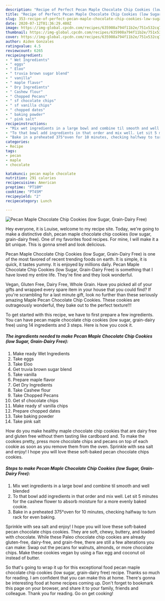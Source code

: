 ```yaml
---
description: "Recipe of Perfect Pecan Maple Chocolate Chip Cookies (low Sugar, Grain-Dairy Free)"
title: "Recipe of Perfect Pecan Maple Chocolate Chip Cookies (low Sugar, Grain-Dairy Free)"
slug: 353-recipe-of-perfect-pecan-maple-chocolate-chip-cookies-low-sugar-grain-dairy-free
date: 2020-07-12T01:36:29.408Z
image: https://img-global.cpcdn.com/recipes/635908a794f11b2e/751x532cq70/pecan-maple-chocolate-chip-cookies-low-sugar-grain-dairy-free-recipe-main-photo.jpg
thumbnail: https://img-global.cpcdn.com/recipes/635908a794f11b2e/751x532cq70/pecan-maple-chocolate-chip-cookies-low-sugar-grain-dairy-free-recipe-main-photo.jpg
cover: https://img-global.cpcdn.com/recipes/635908a794f11b2e/751x532cq70/pecan-maple-chocolate-chip-cookies-low-sugar-grain-dairy-free-recipe-main-photo.jpg
author: Aiden Gonzales
ratingvalue: 4.5
reviewcount: 6265
recipeingredient:
- " Wet Ingredients"
- " eggs"
- " Eloo"
- " truvia brown sugar blend"
- " vanilla"
- " maple flavor"
- " Dry Ingredients"
- " Cashew flour"
- " Chopped Pecans"
- " sf chocolate chips"
- " sf vanilla chips"
- " chopped dates"
- " baking powder"
- " pink salt"
recipeinstructions:
- "Mix wet ingredients in a large bowl and combine til smooth and well blended"
- "To that bowl add ingredients in that order and mix well. Let sit 5 minutes for the cashew flower to absorb moisture for a more evenly baked cookie."
- "Bake in a preheated 375°oven for 10 minutes, checking halfway to turn rack for even baking."
categories:
- Recipe
tags:
- pecan
- maple
- chocolate

katakunci: pecan maple chocolate 
nutrition: 291 calories
recipecuisine: American
preptime: "PT18M"
cooktime: "PT45M"
recipeyield: "2"
recipecategory: Lunch

---
```



![Pecan Maple Chocolate Chip Cookies (low Sugar, Grain-Dairy Free)](https://img-global.cpcdn.com/recipes/635908a794f11b2e/751x532cq70/pecan-maple-chocolate-chip-cookies-low-sugar-grain-dairy-free-recipe-main-photo.jpg)

Hey everyone, it is Louise, welcome to my recipe site. Today, we're going to make a distinctive dish, pecan maple chocolate chip cookies (low sugar, grain-dairy free). One of my favorites food recipes. For mine, I will make it a bit unique. This is gonna smell and look delicious.

Pecan Maple Chocolate Chip Cookies (low Sugar, Grain-Dairy Free) is one of the most favored of recent trending foods on earth. It is simple, it is quick, it tastes yummy. It is enjoyed by millions daily. Pecan Maple Chocolate Chip Cookies (low Sugar, Grain-Dairy Free) is something that I have loved my entire life. They're fine and they look wonderful.

Vegan, Gluten Free, Dairy Free, Whole Grain. Have you picked all of your gifts and wrapped every spare item in your house that you could find? If you&#39;re scrambling for a last minute gift, look no further than these seriously amazing Maple Pecan Chocolate Chip Cookies. These cookies are outrageously wonderful, they bake out to the perfect texture!!!


To get started with this recipe, we have to first prepare a few ingredients. You can have pecan maple chocolate chip cookies (low sugar, grain-dairy free) using 14 ingredients and 3 steps. Here is how you cook it.

<!--inarticleads1-->

##### The ingredients needed to make Pecan Maple Chocolate Chip Cookies (low Sugar, Grain-Dairy Free):

1. Make ready  Wet Ingredients
1. Take  eggs
1. Take  Eloo
1. Get  truvia brown sugar blend
1. Take  vanilla
1. Prepare  maple flavor
1. Get  Dry Ingredients
1. Take  Cashew flour
1. Take  Chopped Pecans
1. Get  sf chocolate chips
1. Make ready  sf vanilla chips
1. Prepare  chopped dates
1. Take  baking powder
1. Take  pink salt


How do you make healthy maple chocolate chip cookies that are dairy free and gluten free without them tasting like cardboard and. To make the cookies pretty, press more chocolate chips and pecans on top of each cookie as soon as you remove them from the oven. Sprinkle with sea salt and enjoy! I hope you will love these soft-baked pecan chocolate chips cookies. 

<!--inarticleads2-->

##### Steps to make Pecan Maple Chocolate Chip Cookies (low Sugar, Grain-Dairy Free):

1. Mix wet ingredients in a large bowl and combine til smooth and well blended
1. To that bowl add ingredients in that order and mix well. Let sit 5 minutes for the cashew flower to absorb moisture for a more evenly baked cookie.
1. Bake in a preheated 375°oven for 10 minutes, checking halfway to turn rack for even baking.


Sprinkle with sea salt and enjoy! I hope you will love these soft-baked pecan chocolate chips cookies. They are soft, chewy, buttery, and loaded with chocolate. While these Paleo chocolate chip cookies are already gluten-free, dairy-free, and grain-free, there are still a few alterations you can make: Swap out the pecans for walnuts, almonds, or more chocolate chips. Make these cookies vegan by using a flax egg and coconut oil instead of butter. 

So that's going to wrap it up for this exceptional food pecan maple chocolate chip cookies (low sugar, grain-dairy free) recipe. Thanks so much for reading. I am confident that you can make this at home. There's gonna be interesting food at home recipes coming up. Don't forget to bookmark this page on your browser, and share it to your family, friends and colleague. Thank you for reading. Go on get cooking!
